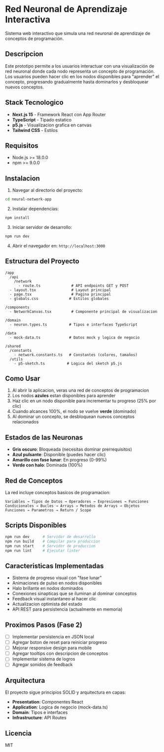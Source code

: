 # Red Neuronal de Aprendizaje Interactiva

Sistema web interactivo que simula una red neuronal de aprendizaje de conceptos de programación.

## Descripcion

Este prototipo permite a los usuarios interactuar con una visualización de red neuronal donde cada nodo representa un concepto de programación. Los usuarios pueden hacer clic en los nodos disponibles para "aprender" el concepto, progresando gradualmente hasta dominarlos y desbloquear nuevos conceptos.

## Stack Tecnologico

- **Next.js 15** - Framework React con App Router
- **TypeScript** - Tipado estatico
- **p5.js** - Visualizacion grafica en canvas
- **Tailwind CSS** - Estilos

## Requisitos

- Node.js >= 18.0.0
- npm >= 9.0.0

## Instalacion

1. Navegar al directorio del proyecto:
```bash
cd neural-network-app
```

2. Instalar dependencias:
```bash
npm install
```

3. Iniciar servidor de desarrollo:
```bash
npm run dev
```

4. Abrir el navegador en: `http://localhost:3000`

## Estructura del Proyecto

```
/app
  /api
    /network
      - route.ts              # API endpoints GET y POST
  - layout.tsx                # Layout principal
  - page.tsx                  # Pagina principal
  - globals.css              # Estilos globales

/components
  - NetworkCanvas.tsx         # Componente principal de visualizacion

/domain
  - neuron.types.ts          # Tipos e interfaces TypeScript

/data
  - mock-data.ts             # Datos mock y logica de negocio

/shared
  /constants
    - network.constants.ts   # Constantes (colores, tamaños)
  /utils
    - p5-sketch.ts          # Logica del sketch p5.js
```

## Como Usar

1. Al abrir la aplicacion, veras una red de conceptos de programacion
2. Los nodos **azules** estan disponibles para aprender
3. Haz clic en un nodo disponible para incrementar tu progreso (25% por clic)
4. Cuando alcances 100%, el nodo se vuelve **verde** (dominado)
5. Al dominar un concepto, se desbloquean nuevos conceptos relacionados

## Estados de las Neuronas

- **Gris oscuro**: Bloqueada (necesitas dominar prerrequisitos)
- **Azul pulsante**: Disponible (puedes hacer clic)
- **Amarillo con fase lunar**: En progreso (0-99%)
- **Verde con halo**: Dominada (100%)

## Red de Conceptos

La red incluye conceptos basicos de programacion:

```
Variables → Tipos de Datos → Operadores → Expresiones → Funciones
Condicionales → Bucles → Arrays → Metodos de Arrays → Objetos
Funciones → Parametros → Return / Scope
```

## Scripts Disponibles

```bash
npm run dev      # Servidor de desarrollo
npm run build    # Compilar para produccion
npm run start    # Servidor de produccion
npm run lint     # Ejecutar linter
```

## Caracteristicas Implementadas

- Sistema de progreso visual con "fase lunar"
- Animaciones de pulso en nodos disponibles
- Halo brillante en nodos dominados
- Conexiones sinapticas que se iluminan al dominar conceptos
- Feedback visual instantaneo al hacer clic
- Actualizacion optimista del estado
- API REST para persistencia (actualmente en memoria)

## Proximos Pasos (Fase 2)

- [ ] Implementar persistencia en JSON local
- [ ] Agregar boton de reset para reiniciar progreso
- [ ] Mejorar responsive design para mobile
- [ ] Agregar tooltips con descripcion de conceptos
- [ ] Implementar sistema de logros
- [ ] Agregar sonidos de feedback

## Arquitectura

El proyecto sigue principios SOLID y arquitectura en capas:

- **Presentation**: Componentes React
- **Application**: Logica de negocio (mock-data.ts)
- **Domain**: Tipos e interfaces
- **Infrastructure**: API Routes

## Licencia

MIT
